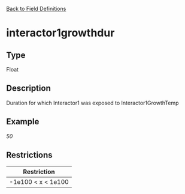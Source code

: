 [Back to Field Definitions](../../field_definition_overview)
# interactor1growthdur

## Type
Float

## Description


Duration for which Interactor1 was exposed to Interactor1GrowthTemp
## Example
*50*

## Restrictions
| Restriction |
| :---------: |
| -1e100 < x < 1e100 |

